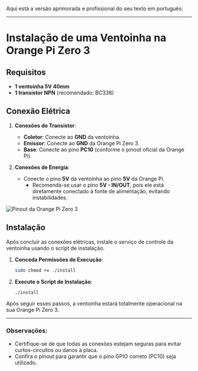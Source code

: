 Aqui está a versão aprimorada e profissional do seu texto em português:

---

# Instalação de uma Ventoinha na Orange Pi Zero 3

## Requisitos

- **1 ventoinha 5V 40mm**  
- **1 transistor NPN** (recomendado: BC338)  

## Conexão Elétrica

1. **Conexões do Transistor**:
   - **Coletor**: Conecte ao **GND** da ventoinha.
   - **Emissor**: Conecte ao **GND** da Orange Pi Zero 3.
   - **Base**: Conecte ao pino **PC10** (conforme o pinout oficial da Orange Pi).

2. **Conexões de Energia**:
   - Conecte o pino **5V** da ventoinha ao pino **5V** da Orange Pi.  
     - Recomenda-se usar o pino **5V - IN/OUT**, pois ele está diretamente conectado à fonte de alimentação, evitando instabilidades.

![Pinout da Orange Pi Zero 3](https://lh4.googleusercontent.com/proxy/njXWQMmeFZxeZAsP1BXV1Niu8hTMe-to3ukp4wKiUOax4-u0lBHouYH4FHbZMWmMWS9VhVvS6P7HTfuYJ4590b4HlhGuLuX7Hnwg-HPpAAcSZw)

## Instalação

Após concluir as conexões elétricas, instale o serviço de controle da ventoinha usando o script de instalação.

1. **Conceda Permissões de Execução**:
   ```bash
   sudo chmod +x ./install
   ```

2. **Execute o Script de Instalação**:
   ```bash
   ./install
   ```

Após seguir esses passos, a ventoinha estará totalmente operacional na sua Orange Pi Zero 3.

---

### Observações:
- Certifique-se de que todas as conexões estejam seguras para evitar curtos-circuitos ou danos à placa.
- Confira o pinout para garantir que o pino GPIO correto (PC10) seja utilizado.
